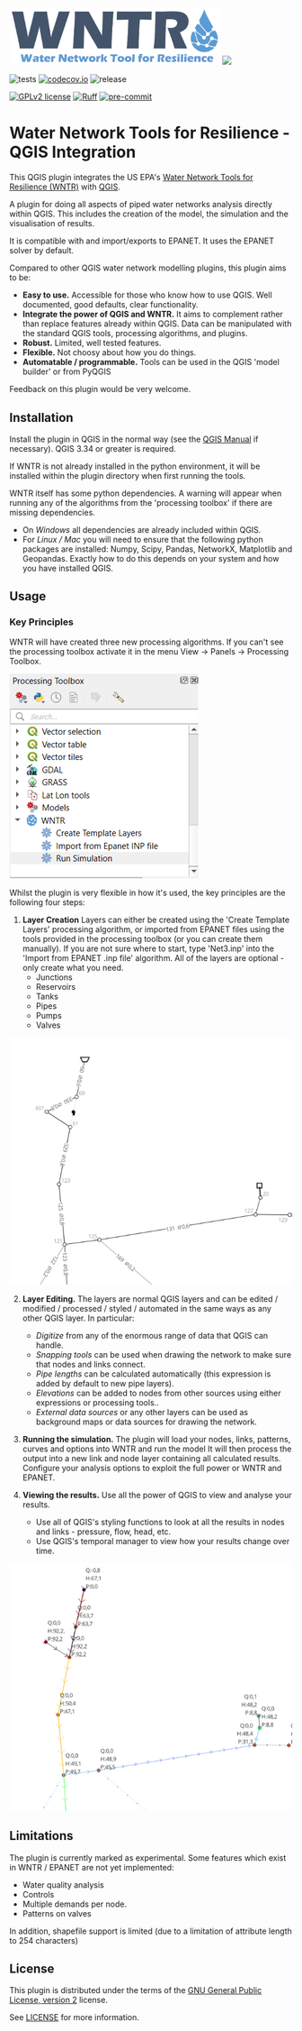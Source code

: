 <img src="https://raw.githubusercontent.com/usepa/wntr/main/documentation/_static/logo.jpg" width="375"> <img src="https://raw.githubusercontent.com/qgis/QGIS/master/images/README-md/main_logo.png" width="300">


![tests](https://github.com/angusmcb/wntr-qgis/workflows/Tests/badge.svg)
[![codecov.io](https://codecov.io/github/angusmcb/wntr-qgis/coverage.svg?branch=main)](https://codecov.io/github/angusmcb/wntr-qgis?branch=main)
![release](https://github.com/angusmcb/wntr-qgis/workflows/Release/badge.svg)

[![GPLv2 license](https://img.shields.io/badge/License-GPLv2-blue.svg)](https://www.gnu.org/licenses/old-licenses/gpl-2.0.en.html)
[![Ruff](https://img.shields.io/endpoint?url=https://raw.githubusercontent.com/astral-sh/ruff/main/assets/badge/v2.json)](https://github.com/astral-sh/ruff)
[![pre-commit](https://img.shields.io/badge/pre--commit-enabled-brightgreen?logo=pre-commit&logoColor=white)](https://github.com/pre-commit/pre-commit)

<!-- sphinx content start -->

# Water Network Tools for Resilience - QGIS Integration

This QGIS plugin integrates the US EPA's [Water Network Tools for Resilience (WNTR)](https://usepa.github.io/WNTR/) with [QGIS](https://qgis.org/).

A plugin for doing all aspects of piped water networks analysis directly within QGIS. This includes the creation of the model, the simulation and the visualisation of results.

It is compatible with and import/exports to EPANET. It uses the EPANET solver by default.

Compared to other QGIS water network modelling plugins, this plugin aims to be:
- **Easy to use.** Accessible for those who know how to use QGIS. Well documented, good defaults, clear functionality.
- **Integrate the power of QGIS and WNTR.** It aims to complement rather than replace features already within QGIS. Data can be manipulated with the standard QGIS tools, processing algorithms, and plugins.
- **Robust.** Limited, well tested features.
- **Flexible.** Not choosy about how you do things.
- **Automatable / programmable.** Tools can be used in the QGIS 'model builder' or from  PyQGIS


Feedback on this plugin would be very welcome.

<!-- sphinx content end -->

## Installation

Install the plugin in QGIS in the normal way (see the [QGIS Manual](https://docs.qgis.org/latest/en/docs/training_manual/qgis_plugins/fetching_plugins.html) if necessary). QGIS 3.34 or greater is required.

If WNTR is not already installed in the python environment, it will be installed within the plugin directory when first running the tools.

WNTR itself has some python dependencies. A warning will appear when running any of the algorithms from the 'processing toolbox' if there are missing dependencies.
* On *Windows* all dependencies are already included within QGIS.
* For *Linux / Mac* you will need to ensure that the following python packages are installed: Numpy, Scipy, Pandas, NetworkX,  Matplotlib and Geopandas. Exactly how to do this depends on your system and how you have installed QGIS.

## Usage

### Key Principles

WNTR will have created three new processing algorithms. If you can't see the processing toolbox activate it in the menu View -> Panels -> Processing Toolbox.

![image](docs/_static/screenshot_processing_tools.png)

Whilst the plugin is very flexible in how it's used, the key principles are the following four steps:

1. **Layer Creation** Layers can either be created using the 'Create Template Layers' processing algorithm, or imported from EPANET files using the tools provided in the processing toolbox (or you can create them manually). If you are not sure where to start, type 'Net3.inp' into the 'Import from EPANET .inp file' algorithm. All of the layers are optional - only create what you need.
	- Junctions
	- Reservoirs
	- Tanks
	- Pipes
	- Pumps
	- Valves

![input image](docs/_static/input_screenshot.png)


2. **Layer Editing.** The layers are normal QGIS layers and can be edited / modified / processed / styled / automated in the same ways as any other QGIS layer. In particular:
   	- *Digitize* from any of the enormous range of data that QGIS can handle.
	- *Snapping tools* can be used when drawing the network to make sure that nodes and links connect.
	- *Pipe lengths* can be calculated automatically (this expression is added by default to new pipe layers).
	- *Elevations* can be added to nodes from other sources using either expressions or processing tools..
	- *External data sources* or any other layers can be used as background maps or data sources for drawing the network.

4. **Running the simulation.** The plugin will load your nodes, links, patterns, curves and options into WNTR and run the model It will then process the output into a new link and node layer containing all calculated results. Configure your analysis options to exploit the full power or WNTR and EPANET.

5. **Viewing the results.** Use all the power of QGIS to view and analyse your results.
   - Use all of QGIS's styling functions to look at all the results in nodes and links - pressure, flow, head, etc.
   - Use QGIS's temporal manager to view how your results change over time.

![input image](docs/_static/output_screenshot.png)

## Limitations
The plugin is currently marked as experimental. Some features which exist in WNTR / EPANET  are not yet implemented:
* Water quality analysis
* Controls
* Multiple demands per node.
* Patterns on valves

In addition, shapefile support is limited (due to a limitation of attribute length to 254 characters)

## License
This plugin is distributed under the terms of the [GNU General Public License, version 2](https://www.gnu.org/licenses/old-licenses/gpl-2.0.en.html) license.


See [LICENSE](LICENSE) for more information.
